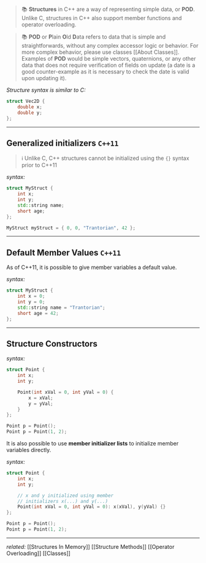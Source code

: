 > 📚 **Structures** in C++ are a way of representing simple data, or **POD**. Unlike C, structures in C++ also support member functions and operator overloading.

> 📚 **POD** or **P**lain **O**ld **D**ata refers to data that is simple and straightforwards, without any complex accessor logic or behavior. For more complex behavior, please use classes [[About Classes]]. Examples of **POD** would be simple vectors, quaternions, or any other data that does not require verification of fields on update (a date is a good counter-example as it is necessary to check the date is valid upon updating it).

*Structure syntax is similar to C:*
```cpp
struct Vec2D {
	double x;
	double y;
};
```

---

## Generalized initializers `C++11`

> ℹ️ Unlike C, C++ structures cannot be initialized using the `{}` syntax prior to C++11

*syntax:*
```cpp
struct MyStruct {
	int x;
	int y;
	std::string name;
	short age;
};

MyStruct myStruct = { 0, 0, "Trantorian", 42 };
```

---

## Default Member Values `C++11`

As of C++11, it is possible to give member variables a default value.

*syntax:*
```cpp
struct MyStruct {
	int x = 0;
	int y = 0;
	std::string name = "Trantorian";
	short age = 42;
};
```

---
## Structure Constructors

*syntax:*
```cpp
struct Point {
	int x;
	int y;

	Point(int xVal = 0, int yVal = 0) {
		x = xVal;
		y = yVal;
	}
};

Point p = Point();
Point p = Point(1, 2);
```

It is also possible to use **member initializer lists** to initialize member variables directly.

*syntax:*
```cpp
struct Point {
	int x;
	int y;

	// x and y initialized using member 
	// initializers x(...) and y(...)
	Point(int xVal = 0, int yVal = 0): x(xVal), y(yVal) {}
};

Point p = Point();
Point p = Point(1, 2);
```

---
*related:* [[Structures In Memory]] [[Structure Methods]] [[Operator Overloading]] [[Classes]] 
